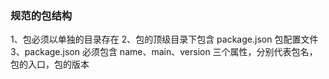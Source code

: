 ### 规范的包结构

1、包必须以单独的目录存在
2、包的顶级目录下包含 package.json 包配置文件
3、package.json 必须包含 name、main、version 三个属性，分别代表包名，包的入口，包的版本